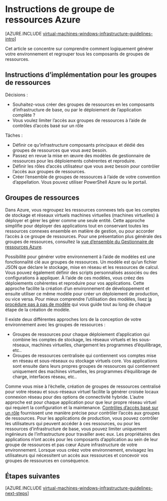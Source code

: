 <properties
    pageTitle="Instructions de groupes de ressources | Microsoft Azure"
    description="En savoir plus sur les instructions de conception et implémentation clées pour le déploiement des groupes de ressources dans les services d’infrastructure Azure."
    documentationCenter=""
    services="virtual-machines-windows"
    authors="iainfoulds"
    manager="timlt"
    editor=""
    tags="azure-resource-manager"/>

<tags
    ms.service="virtual-machines-windows"
    ms.workload="infrastructure-services"
    ms.tgt_pltfrm="vm-windows"
    ms.devlang="na"
    ms.topic="article"
    ms.date="09/08/2016"
    ms.author="iainfou"/>

# <a name="azure-resource-group-guidelines"></a>Instructions de groupe de ressources Azure

[AZURE.INCLUDE [virtual-machines-windows-infrastructure-guidelines-intro](../../includes/virtual-machines-windows-infrastructure-guidelines-intro.md)] 

Cet article se concentre sur comprendre comment logiquement générer votre environnement et regrouper tous les composants de groupes de ressources.


## <a name="implementation-guidelines-for-resource-groups"></a>Instructions d’implémentation pour les groupes de ressources

Décisions :

- Souhaitez-vous créer des groupes de ressources en les composants d’infrastructure de base, ou par le déploiement de l’application complète ?
- Vous voulez limiter l’accès aux groupes de ressources à l’aide de contrôles d’accès basé sur un rôle

Tâches :

- Définir ce qu’infrastructure composants principaux et dédié des groupes de ressources que vous avez besoin.
- Passez en revue la mise en œuvre des modèles de gestionnaire de ressources pour les déploiements cohérentes et reproduire.
- Définir les rôles d’accès utilisateur que vous avez besoin pour contrôler l’accès aux groupes de ressources.
- Créer l’ensemble de groupes de ressources à l’aide de votre convention d’appellation. Vous pouvez utiliser PowerShell Azure ou le portail.


## <a name="resource-groups"></a>Groupes de ressources

Dans Azure, vous regroupez les ressources connexes tels que les comptes de stockage et réseaux virtuels machines virtuelles (machines virtuelles) à déployer et gérer les gérer comme une seule entité. Cette approche simplifie pour déployer des applications tout en conservant toutes les ressources connexes ensemble en matière de gestion, ou pour accorder l’accès à ce groupe de ressources. Pour une présentation plus générale des groupes de ressources, consultez la [vue d’ensemble du Gestionnaire de ressources Azure](../azure-resource-manager/resource-group-overview.md).

Possibilité pour générer votre environnement à l’aide de modèles est une fonctionnalité clé aux groupes de ressources. Un modèle est qu’un fichier JSON que déclare le stockage, mise en réseau et les ressources de calcul. Vous pouvez également définir des scripts personnalisés associés ou des configurations à appliquer. À l’aide de ces modèles, vous créez des déploiements cohérentes et reproduire pour vos applications. Cette approche facilite la création d’un environnement de développement et ensuite utiliser ce même modèle pour créer un déploiement de production, ou vice versa. Pour mieux comprendre l’utilisation des modèles, lisez [la procédure pas à pas de modèle](../resource-manager-template-walkthrough.md) qui vous guide tout au long de chaque étape de la création de modèle.

Il existe deux différentes approches lors de la conception de votre environnement avec les groupes de ressources :

- Groupes de ressources pour chaque déploiement d’application qui combine les comptes de stockage, les réseaux virtuels et les sous-réseaux, machines virtuelles, chargement les programmes d’équilibrage, etc..
- Groupes de ressources centralisée qui contiennent vos comptes mise en réseau et sous-réseaux ou stockage virtuels core. Vos applications sont ensuite dans leurs propres groupes de ressources qui contiennent uniquement des machines virtuelles, les programmes d’équilibrage de charge, interfaces réseau, etc..

Comme vous mise à l’échelle, création de groupes de ressources centralisé pour votre réseau et sous-réseaux virtuel facilite la générer croisée locaux connexion réseau pour des options de connectivité hybride. L’autre approche est pour chaque application pour que leur propre réseau virtuel qui requiert la configuration et la maintenance.  [Contrôles d’accès basé sur un rôle](../active-directory/role-based-access-control-what-is.md) fournissent une manière précise pour contrôler l’accès aux groupes de ressources. Pour les applications de production, vous pouvez contrôler les utilisateurs qui peuvent accéder à ces ressources, ou pour les ressources d’infrastructure de base, vous pouvez limiter uniquement ingénieurs de l’infrastructure pour travailler avec eux. Les propriétaires des applications n’ont accès pour les composants d’application au sein de leur groupe de ressources et pas cœur Azure infrastructure de votre environnement. Lorsque vous créez votre environnement, envisagez les utilisateurs qui nécessitent un accès aux ressources et concevoir vos groupes de ressources en conséquence. 


## <a name="next-steps"></a>Étapes suivantes

[AZURE.INCLUDE [virtual-machines-windows-infrastructure-guidelines-next-steps](../../includes/virtual-machines-windows-infrastructure-guidelines-next-steps.md)] 